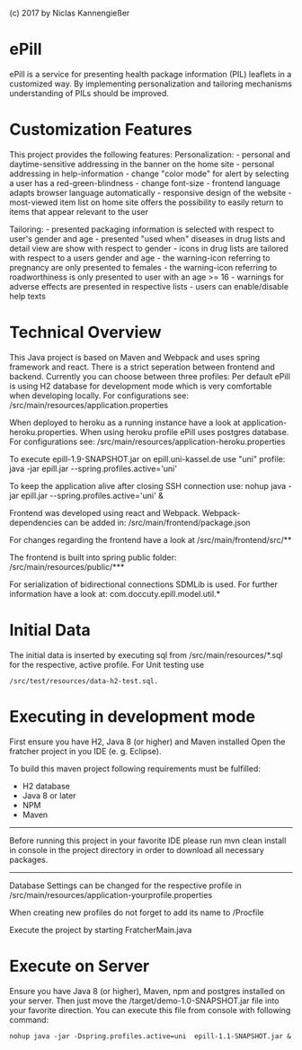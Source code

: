 (c) 2017 by Niclas Kannengießer

# ePill
ePill is a service for presenting health package information (PIL) leaflets in a customized way.
By implementing personalization and tailoring mechanisms understanding of PILs should be improved.


# Customization Features

This project provides the following features:
Personalization:
	- personal and daytime-sensitive addressing in the banner on the home site
	- personal addressing in help-information
	- change "color mode" for alert by selecting a user has a red-green-blindness
	- change font-size
	- frontend language adapts browser language automatically
	- responsive design of the website
	- most-viewed item list on home site offers the possibility to easily return to items that appear relevant to the user
	
Tailoring:
	- presented packaging information is selected with respect to user's gender and age
	- presented "used when" diseases in drug lists and detail view are show with respect to gender
	- icons in drug lists are tailored with respect to a users gender and age
		- the warning-icon referring to pregnancy are only presented to females
		- the warning-icon referring to roadworthiness is only presented to user with an age >= 16
	- warnings for adverse effects are presented in respective lists
	- users can enable/disable help texts


# Technical Overview

This Java project is based on Maven and Webpack and uses spring framework and react.
There is a strict seperation between frontend and backend.
Currently you can choose between three profiles:
Per default ePill is using H2 database for development mode which is very comfortable when developing
locally. For configurations see:
	/src/main/resources/application.properties
		
When deployed to heroku as a running instance have a look at application-heroku.properties. When using
heroku profile ePill uses postgres database. For configurations see:
	/src/main/resources/application-heroku.properties


To execute epill-1.9-SNAPSHOT.jar on epill.uni-kassel.de use "uni" profile:
	java -jar epill.jar --spring.profiles.active='uni'


To keep the application alive after closing SSH connection use:
	nohup java -jar epill.jar --spring.profiles.active='uni' &


Frontend was developed using react and Webpack. Webpack-dependencies can be added in:
	/src/main/frontend/package.json
	

For changes regarding the frontend have a look at 
	/src/main/frontend/src/**

	
The frontend is built into spring public folder:
	/src/main/resources/public/***
	
	
For serialization of bidirectional connections SDMLib is used. For further information
have a look at:
	com.doccuty.epill.model.util.*

# Initial Data
The initial data is inserted by executing sql from /src/main/resources/*.sql for
the respective, active profile.
For Unit testing use

	/src/test/resources/data-h2-test.sql.



# Executing in development mode
First ensure you have H2, Java 8 (or higher) and Maven installed
Open the fratcher project in you IDE (e. g. Eclipse).

To build this maven project following requirements must be fulfilled:
- H2 database
- Java 8 or later
- NPM
- Maven

***********************************************************************************
Before running this project in your favorite IDE please run	
	mvn clean install																	 
in console in the project directory in order to download all necessary packages.
**********************************************************************************


Database Settings can be changed for the respective profile in
	/src/main/resources/application-yourprofile.properties
	
When creating new profiles do not forget to add its name to
	/Procfile


Execute the project by starting FratcherMain.java

# Execute on Server
Ensure you have Java 8 (or higher), Maven, npm and postgres installed on your server.
Then just move the /target/demo-1.0-SNAPSHOT.jar file into your favorite
direction. You can execute this file from console with following command:

	nohup java -jar -Dspring.profiles.active=uni  epill-1.1-SNAPSHOT.jar &